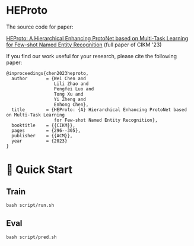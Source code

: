 # HEProto
The source code for paper:

[HEProto: A Hierarchical Enhancing ProtoNet based on Multi-Task Learning for Few-shot Named Entity Recognition](https://dl.acm.org/doi/abs/10.1145/3583780.3614908)  (full paper of CIKM '23)

If you find our work useful for your research, please cite the following paper:

    @inproceedings{chen2023heproto,
      author       = {Wei Chen and
                      Lili Zhao and
                      Pengfei Luo and
                      Tong Xu and
                      Yi Zheng and
                      Enhong Chen},
      title        = {HEProto: {A} Hierarchical Enhancing ProtoNet based on Multi-Task Learning
                      for Few-shot Named Entity Recognition},
      booktitle    = {{CIKM}},
      pages        = {296--305},
      publisher    = {{ACM}},
      year         = {2023}
    }


# 🎯 Quick Start
## Train
    bash script/run.sh

## Eval
    bash script/pred.sh

